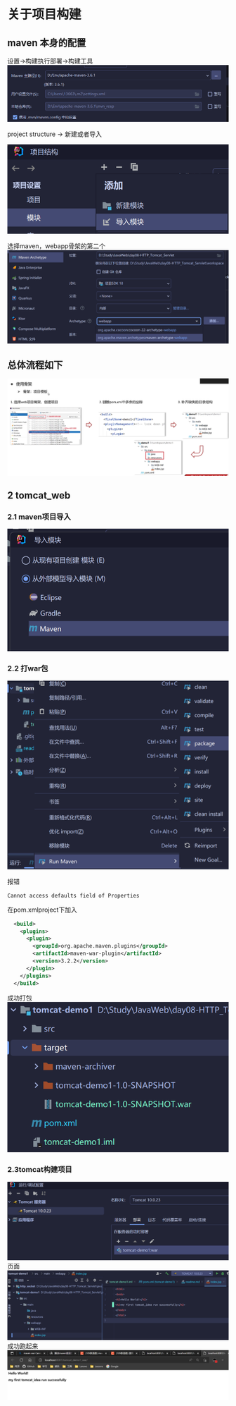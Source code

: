 # 关于项目构建

## maven 本身的配置

设置->构建执行部署->构建工具
![](.readme_images/maven配置.png)

project structure -> 新建或者导入

![](.readme_images/d9a81bd7.png)

选择maven，webapp骨架的第二个
![](.readme_images/5726ea3d.png)

## 总体流程如下
![](.readme_images/5d3a55a3.png)

## 2 tomcat_web

### 2.1 maven项目导入
![](.readme_images/ecaceec3.png)

### 2.2 打war包
![](.readme_images/打war包.png)

报错
```shell
Cannot access defaults field of Properties
```
在pom.xmlproject下加入
```xml
  <build>
    <plugins>
      <plugin>
        <groupId>org.apache.maven.plugins</groupId>
        <artifactId>maven-war-plugin</artifactId>
        <version>3.2.2</version>
      </plugin>
    </plugins>
  </build>
```
成功打包
![](.readme_images/成功打包.png)

### 2.3tomcat构建项目

![](.readme_images/构建项目.png)
页面
![](.readme_images/run_sccess.png)
成功跑起来
![](.readme_images/f2dcc52a.png)
